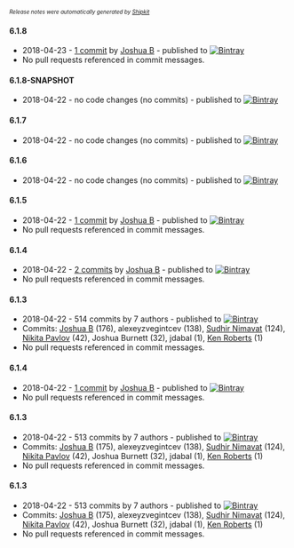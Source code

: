 <sup><sup>*Release notes were automatically generated by [Shipkit](http://shipkit.org/)*</sup></sup>

#### 6.1.8
 - 2018-04-23 - [1 commit](https://github.com/basejump/gorm-tools/compare/v6.1.7...v6.1.8) by [Joshua B](https://github.com/basejump) - published to [![Bintray](https://img.shields.io/badge/Bintray-6.1.8-green.svg)](https://bintray.com/null/null/org.grails.plugins/6.1.8)
 - No pull requests referenced in commit messages.

#### 6.1.8-SNAPSHOT
 - 2018-04-22 - no code changes (no commits) - published to [![Bintray](https://img.shields.io/badge/Bintray-6.1.8-SNAPSHOT-green.svg)](https://bintray.com/null/null/org.grails.plugins/6.1.8-SNAPSHOT)

#### 6.1.7
 - 2018-04-22 - no code changes (no commits) - published to [![Bintray](https://img.shields.io/badge/Bintray-6.1.7-green.svg)](https://bintray.com/null/null/org.grails.plugins/6.1.7)

#### 6.1.6
 - 2018-04-22 - no code changes (no commits) - published to [![Bintray](https://img.shields.io/badge/Bintray-6.1.6-green.svg)](https://bintray.com/null/null/org.grails.plugins/6.1.6)

#### 6.1.5
 - 2018-04-22 - [1 commit](https://github.com/basejump/gorm-tools/compare/v6.1.4...v6.1.5) by [Joshua B](https://github.com/basejump) - published to [![Bintray](https://img.shields.io/badge/Bintray-6.1.5-green.svg)](https://bintray.com/null/null/org.grails.plugins/6.1.5)
 - No pull requests referenced in commit messages.

#### 6.1.4
 - 2018-04-22 - [2 commits](https://github.com/basejump/gorm-tools/compare/v6.1.3...v6.1.4) by [Joshua B](https://github.com/basejump) - published to [![Bintray](https://img.shields.io/badge/Bintray-6.1.4-green.svg)](https://bintray.com/null/null/org.grails.plugins/6.1.4)
 - No pull requests referenced in commit messages.

#### 6.1.3
 - 2018-04-22 - 514 commits by 7 authors - published to [![Bintray](https://img.shields.io/badge/Bintray-6.1.3-green.svg)](https://bintray.com/null/null/org.grails.plugins/6.1.3)
 - Commits: [Joshua B](https://github.com/basejump) (176), alexeyzvegintcev (138), [Sudhir Nimavat](https://github.com/snimavat) (124), [Nikita Pavlov](https://github.com/NickPavlov) (42), Joshua Burnett (32), jdabal (1), [Ken Roberts](https://github.com/ken-roberts) (1)
 - No pull requests referenced in commit messages.

#### 6.1.4
 - 2018-04-22 - [1 commit](https://github.com/basejump/gorm-tools/compare/v6.1.3...v6.1.4) by [Joshua B](https://github.com/basejump) - published to [![Bintray](https://img.shields.io/badge/Bintray-6.1.4-green.svg)](https://bintray.com/null/null/org.grails.plugins/6.1.4)
 - No pull requests referenced in commit messages.

#### 6.1.3
 - 2018-04-22 - 513 commits by 7 authors - published to [![Bintray](https://img.shields.io/badge/Bintray-6.1.3-green.svg)](https://bintray.com/null/null/org.grails.plugins/6.1.3)
 - Commits: [Joshua B](https://github.com/basejump) (175), alexeyzvegintcev (138), [Sudhir Nimavat](https://github.com/snimavat) (124), [Nikita Pavlov](https://github.com/NickPavlov) (42), Joshua Burnett (32), jdabal (1), [Ken Roberts](https://github.com/ken-roberts) (1)
 - No pull requests referenced in commit messages.

#### 6.1.3
 - 2018-04-22 - 513 commits by 7 authors - published to [![Bintray](https://img.shields.io/badge/Bintray-6.1.3-green.svg)](https://bintray.com/null/null/org.grails.plugins/6.1.3)
 - Commits: [Joshua B](https://github.com/basejump) (175), alexeyzvegintcev (138), [Sudhir Nimavat](https://github.com/snimavat) (124), [Nikita Pavlov](https://github.com/NickPavlov) (42), Joshua Burnett (32), jdabal (1), [Ken Roberts](https://github.com/ken-roberts) (1)
 - No pull requests referenced in commit messages.

